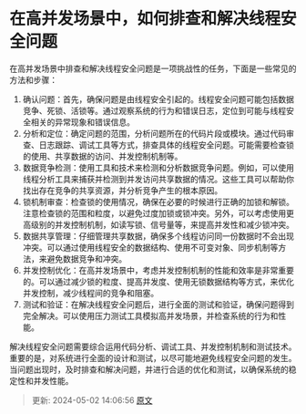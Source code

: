 # 在高并发场景中，如何排查和解决线程安全问题

在高并发场景中排查和解决线程安全问题是一项挑战性的任务，下面是一些常见的方法和步骤：

1. 确认问题：首先，确保问题是由线程安全引起的。线程安全问题可能包括数据竞争、死锁、活锁等。通过观察系统的行为和错误日志，定位到可能与线程安全相关的异常现象和错误信息。
2. 分析和定位：确定问题的范围，分析问题所在的代码片段或模块。通过代码审查、日志跟踪、调试工具等方式，排查具体的线程安全问题。可能需要检查锁的使用、共享数据的访问、并发控制机制等。
3. 数据竞争检测：使用工具和技术来检测和分析数据竞争问题。例如，可以使用线程分析工具来捕获并检测到并发访问共享数据的情况。这些工具可以帮助你找出存在竞争的共享资源，并分析竞争产生的根本原因。
4. 锁机制审查：检查锁的使用情况，确保在必要的时候进行正确的加锁和解锁。注意检查锁的范围和粒度，以避免过度加锁或锁冲突。另外，可以考虑使用更高级别的并发控制机制，如读写锁、信号量等，来提高并发性和减少锁冲突。
5. 数据共享管理：仔细管理共享数据，确保多个线程访问同一份数据时不会出现冲突。可以通过使用线程安全的数据结构、使用不可变对象、同步机制等方法，来避免数据竞争和冲突。
6. 并发控制优化：在高并发场景中，考虑并发控制机制的性能和效率是非常重要的。可以通过减少锁的粒度、提高并发度、使用无锁数据结构等方式，来优化并发控制，减少线程间的竞争和阻塞。
7. 测试和验证：在解决线程安全问题后，进行全面的测试和验证，确保问题得到完全解决。可以使用压力测试工具模拟高并发场景，并检查系统的行为和性能。

解决线程安全问题需要综合运用代码分析、调试工具、并发控制机制和测试技术。重要的是，对系统进行全面的设计和测试，以尽可能地避免线程安全问题的发生。当问题出现时，及时排查和解决问题，并进行合适的优化和测试，以确保系统的稳定性和并发性能。

> 更新: 2024-05-02 14:06:56
> [原文](https://www.yuque.com/zhichangzhishiku/edrbqg/cbgaeylcok41u1mf)
